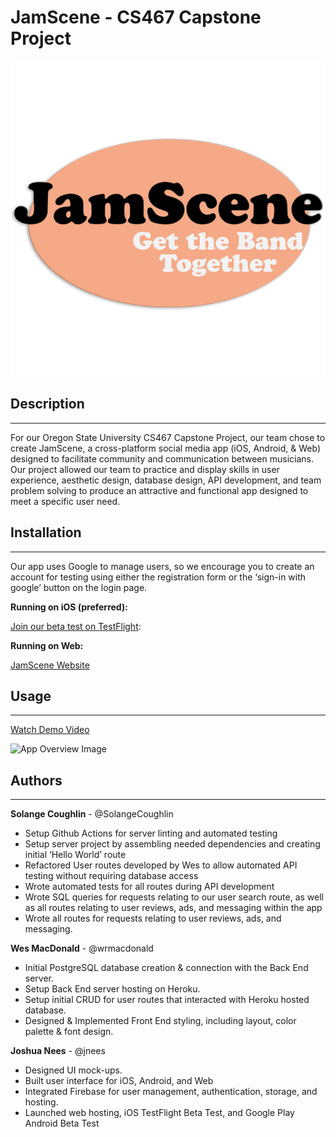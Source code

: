 # JamScene - CS467 Capstone Project

![JamScene Logo Image](jam_scene_UI/assets/images/JamSceneLogoRaised.png)


## Description
---

For our Oregon State University CS467 Capstone Project, our team chose to create JamScene, a cross-platform social media app (iOS, Android, & Web) designed to facilitate community and communication between musicians. Our project allowed our team to practice and display skills in user experience, aesthetic design, database design, API development, and team problem solving to produce an attractive and functional app designed to meet a specific user need.


## Installation
---

Our app uses Google to manage users, so we encourage you to create an account for testing using either the registration form or the ‘sign-in with google’ button on the login page. 

**Running on iOS (preferred):**
 
[Join our beta test on TestFlight](https://testflight.apple.com/join/HObxx4Yu): 
 
**Running on Web:**

[JamScene Website](https://jamscene-410d6.firebaseapp.com/)

## Usage
---

[Watch Demo Video](https://youtu.be/xKTJWvaWKm8)

![App Overview Image](jam_scene_UI/assets/images/JamSceneAppOverview.png)


## Authors
---

**Solange Coughlin** - @SolangeCoughlin

- Setup Github Actions for server linting and automated testing
- Setup server project by assembling needed dependencies and creating initial ‘Hello World’ route
- Refactored User routes developed by Wes to allow automated API testing without requiring database access
- Wrote automated tests for all routes during API development
- Wrote SQL queries for requests relating to our user search route, as well as all routes relating to user reviews, ads, and messaging within the app
- Wrote all routes for requests relating to user reviews, ads, and messaging.


**Wes MacDonald** - @wrmacdonald

- Initial PostgreSQL database creation & connection with the Back End server.
- Setup Back End server hosting on Heroku.
- Setup initial CRUD for user routes that interacted with Heroku hosted database.
- Designed & Implemented Front End styling, including layout, color palette & font design. 


**Joshua Nees** - @jnees

- Designed UI mock-ups.
- Built user interface for iOS, Android, and Web
- Integrated Firebase for user management, authentication, storage, and hosting.
- Launched web hosting, iOS TestFlight Beta Test, and Google Play Android Beta Test
